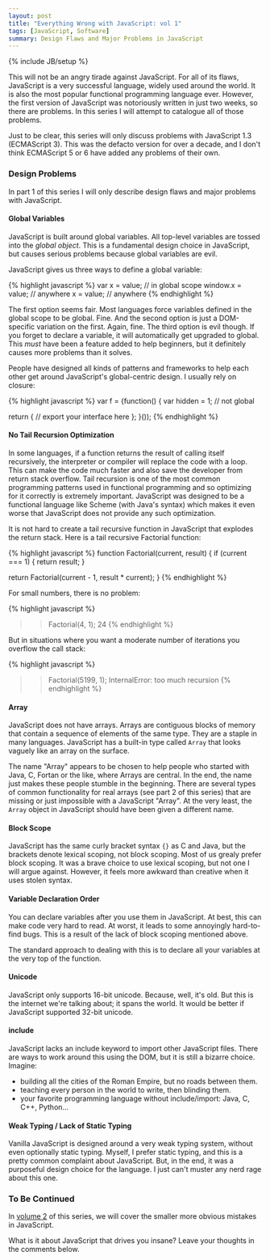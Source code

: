 ```yaml
---
layout: post
title: "Everything Wrong with JavaScript: vol 1"
tags: [JavaScript, Software]
summary: Design Flaws and Major Problems in JavaScript
---
```


{% include JB/setup %}

This will not be an angry tirade against JavaScript. For all of its flaws, JavaScript is a very successful language, widely used around the world. It is also the most popular functional programming language ever. However, the first version of JavaScript was notoriously written in just two weeks, so there are problems. In this series I will attempt to catalogue all of those problems.

Just to be clear, this series will only discuss problems with JavaScript 1.3 (ECMAScript 3). This was the defacto version for over a decade, and I don't think ECMAScript 5 or 6 have added any problems of their own.


### Design Problems

In part 1 of this series I will only describe design flaws and major problems with JavaScript.


#### Global Variables

JavaScript is built around global variables. All top-level variables are tossed into the *global object*. This is a fundamental design choice in JavaScript, but causes serious problems because global variables are evil.

JavaScript gives us three ways to define a global variable:

{% highlight javascript %}
var x = value;     // in global scope
window.x = value;  // anywhere
x = value;         // anywhere
{% endhighlight %}

The first option seems fair. Most languages force variables defined in the global scope to be global. Fine. And the second option is just a DOM-specific variation on the first. Again, fine. The third option is evil though. If you forget to declare a variable, it will automatically get upgraded to global. This *must* have been a feature added to help beginners, but it definitely causes more problems than it solves.

People have designed all kinds of patterns and frameworks to help each other get around JavaScript's global-centric design. I usually rely on closure:

{% highlight javascript %}
var f = {function() {
  var hidden = 1;  // not global

  return {
    // export your interface here
  };
}());
{% endhighlight %}


#### No Tail Recursion Optimization

In some languages, if a function returns the result of calling itself recursively, the interpreter or compiler will replace the code with a loop. This can make the code much faster and also save the developer from return stack overflow. Tail recursion is one of the most common programming patterns used in functional programming and so optimizing for it correctly is extremely important. JavaScript was designed to be a functional language like Scheme (with Java's syntax) which makes it even worse that JavaScript does not provide any such optimization.

It is not hard to create a tail recursive function in JavaScript that explodes the return stack. Here is a tail recursive Factorial function:

{% highlight javascript %}
function Factorial(current, result) {
  if (current === 1) {
    return result;
  }

  return Factorial(current - 1, result * current);
}
{% endhighlight %}

For small numbers, there is no problem:

{% highlight javascript %}
>> Factorial(4, 1);
   24
{% endhighlight %}

But in situations where you want a moderate number of iterations you overflow the call stack:

{% highlight javascript %}
>> Factorial(5199, 1);
   InternalError: too much recursion
{% endhighlight %}


#### Array

JavaScript does not have arrays. Arrays are contiguous blocks of memory that contain a sequence of elements of the same type. They are a staple in many languages. JavaScript has a built-in type called `Array` that looks vaguely like an array on the surface.

The name "Array" appears to be chosen to help people who started with Java, C, Fortan or the like, where Arrays are central. In the end, the name just makes these people stumble in the beginning. There are several types of common functionality for real arrays (see part 2 of this series) that are missing or just impossible with a JavaScript "Array". At the very least, the `Array` object in JavaScript should have been given a different name.


#### Block Scope

JavaScript has the same curly bracket syntax `{}` as C and Java, but the brackets denote lexical scoping, not block scoping. Most of us grealy prefer block scoping. It was a brave choice to use lexical scoping, but not one I will argue against. However, it feels more awkward than creative when it uses stolen syntax.


#### Variable Declaration Order

You can declare variables after you use them in JavaScript. At best, this can make code very hard to read. At worst, it leads to some annoyingly hard-to-find bugs. This is a result of the lack of block scoping mentioned above.

The standard approach to dealing with this is to declare all your variables at the very top of the function.


#### Unicode

JavaScript only supports 16-bit unicode. Because, well, it's old. But this is the internet we're talking about; it spans the world. It would be better if JavaScript supported 32-bit unicode.


#### include

JavaScript lacks an include keyword to import other JavaScript files. There are ways to work around this using the DOM, but it is still a bizarre choice. Imagine:

* building all the cities of the Roman Empire, but no roads between them.
* teaching every person in the world to write, then blinding them.
* your favorite programming language without include/import: Java, C, C++, Python...


#### Weak Typing / Lack of Static Typing

Vanilla JavaScript is designed around a very weak typing system, without even optionally static typing. Myself, I prefer static typing, and this is a pretty common complaint about JavaScript. But, in the end, it was a purposeful design choice for the language. I just can't muster any nerd rage about this one.


### To Be Continued

In [volume 2](/2017/01/10/eww-javascript-part-2) of this series, we will cover the smaller more obvious mistakes in JavaScript.

What is it about JavaScript that drives you insane? Leave your thoughts in the comments below.
